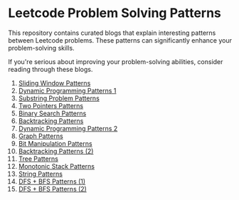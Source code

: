 # Leetcode Problem Solving Patterns

This repository contains curated blogs that explain interesting patterns between Leetcode problems. These patterns can significantly enhance your problem-solving skills.

If you're serious about improving your problem-solving abilities, consider reading through these blogs.

1) [Sliding Window Patterns](https://lnkd.in/gAfUwfEb)
2) [Dynamic Programming Patterns 1](https://lnkd.in/gRek6xtk)
3) [Substring Problem Patterns](https://lnkd.in/gyb7Nv72)
4) [Two Pointers Patterns](https://lnkd.in/gZpv3iSG)
5) [Binary Search Patterns](https://lnkd.in/gqVrajDu)
6) [Backtracking Patterns](https://lnkd.in/gK2Cqv5M)
7) [Dynamic Programming Patterns 2](https://lnkd.in/gH2gcEM2)
8) [Graph Patterns](https://lnkd.in/gezG4gwt)
9) [Bit Manipulation Patterns](https://lnkd.in/gmf3_-eH)
10) [Backtracking Patterns (2)](https://lnkd.in/gqaaQ8MU)
11) [Tree Patterns](https://lnkd.in/gDd-XPCi)
12) [Monotonic Stack Patterns](https://lnkd.in/gs2mnASB)
13) [String Patterns](https://lnkd.in/gnFbj3Hd)
14) [DFS + BFS Patterns (1)](https://lnkd.in/guhMiSzC)
15) [DFS + BFS Patterns (2)](https://lnkd.in/gnydGGVb)

